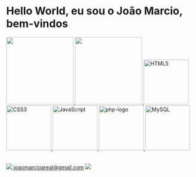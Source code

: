 # Hello World, eu sou o João Marcio, bem-vindos

<table>
  <a href="https://github.com/JMAdF">
  <img height="180em" src="https://github-readme-stats.vercel.app/api?username=JMAdF&show_icons=true&theme=tokyonight&include_all_commits=true&count_private=true"/>
   <img height="180em" src="https://github-readme-stats.vercel.app/api/top-langs/?username=JMAdF&layout=compact&langs_count=6&theme=tokyonight"/>
  <img src="https://img.icons8.com/color/2x/html-5.png" width="120" alt="HTML5">
  <img src="https://img.icons8.com/color/2x/css3.png" width="120" alt="CSS3">
  <img src="https://static.vecteezy.com/system/resources/previews/027/127/560/non_2x/javascript-logo-javascript-icon-transparent-free-png.png" width="120" alt="JavaScript">
  <img width="120" height="120" src="https://img.icons8.com/ios-filled/120/000000/php-logo.png" alt="php-logo"/>
   <img src="https://icons8.com/icon/UFXRpPFebwa2/mysql-logo" width="120" alt="MySQL">
    
</table>

<div> 
  <a href = "https://accounts.google.com/v3/signin/identifier?continue=https%3A%2F%2Fmail.google.com%2Fmail%2F&emr=1&ltmpl=default&ltmplcache=2&osid=1&passive=true&rm=false&scc=1&service=mail&ss=1&ifkv=ARZ0qKI6A-lvezHi0ivzLbmOdR0-MZ4BSKFudh62OvhDWlBV4boWzv19hNmCehKAq3WdUDmdlEwr&theme=mn&ddm=0&flowName=GlifWebSignIn&flowEntry=ServiceLogin"><img src="https://img.shields.io/badge/-Gmail-%23333?style=for-the-badge&logo=gmail&logoColor=white" target="_blank"> joaomarcioareal@gmail.com</a>
  <a href="https://www.linkedin.com/in/joaomarcioaf/" target="_blank"><img src="https://img.shields.io/badge/-LinkedIn-%230077B5?style=for-the-badge&logo=linkedin&logoColor=white" target="_blank"></a> 
</div>
